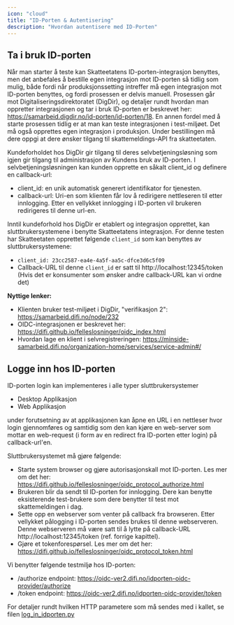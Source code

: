 ```yaml
---
icon: "cloud"
title: "ID-Porten & Autentisering"
description: "Hvordan autentisere med ID-Porten"
---
```


## Ta i bruk ID-porten

Når man starter å teste kan Skatteetatens ID-porten-integrasjon benyttes, men det anbefales å bestille egen integrasjon mot ID-porten så tidlig som mulig, både fordi når produksjonssetting intreffer må egen integrasjon mot ID-porten benyttes, og fordi prosessen er delvis manuell. Prosessen går mot Digitaliseringsdirektoratet (DigDir), og detaljer rundt hvordan man oppretter integrasjonen og tar i bruk ID-porten er beskrevet her: https://samarbeid.digdir.no/id-porten/id-porten/18. En annen fordel med å starte prosessen tidlig er at man kan teste integrasjonen i test-miljøet. Det må også opprettes egen integrasjon i produksjon. Under bestillingen må dere oppgi at dere ønsker tilgang til skattemeldings-API fra skatteetaten.

Kundeforholdet hos DigDir gir tilgang til deres selvbetjeningsløsning som igjen gir tilgang til administrasjon av Kundens bruk av ID-porten. I selvbetjeningsløsningen kan kunden opprette en såkalt client_id og definere en callback-url:

- client_id: en unik automatisk generert identifikator for tjenesten.
- callback-url: Uri-en som klienten får lov å redirigere nettleseren til etter innlogging. Etter en vellykket innlogging i ID-porten vil brukeren redirigeres til denne url-en.

Inntil kundeforhold hos DigDir er etablert og integrasjon opprettet, kan sluttbrukersystemene i benytte Skatteetatens integrasjon. For denne testen har Skatteetaten opprettet følgende `client_id` som kan benyttes av sluttbrukersystemene:

- `client_id: 23cc2587-ea4e-4a5f-aa5c-dfce3d6c5f09`
- Callback-URL til denne `client_id` er satt til http://localhost:12345/token (Hvis det er konsumenter som ønsker andre callback-URL kan vi ordne det)

**Nyttige lenker:**

- Klienten bruker test-miljøet i DigDir, "verifikasjon 2": https://samarbeid.difi.no/node/232
- OIDC-integrasjonen er beskrevet her: https://difi.github.io/felleslosninger/oidc_index.html
- Hvordan lage en klient i selvregistreringen: https://minside-samarbeid.difi.no/organization-home/services/service-admin#/

## Logge inn hos ID-porten

ID-porten login kan implementeres i alle typer sluttbrukersystemer

- Desktop Applikasjon
- Web Applikasjon

under forutsetning av at applikasjonen kan åpne en URL i en nettleser hvor login gjennomføres og samtidig som den kan kjøre en web-server som mottar en web-request (i form av en redirect fra ID-porten etter login) på callback-url'en.

Sluttbrukersystemet må gjøre følgende:

- Starte system browser og gjøre autorisasjonskall mot ID-porten. Les mer om det her: https://difi.github.io/felleslosninger/oidc_protocol_authorize.html
- Brukeren blir da sendt til ID-porten for innlogging. Dere kan benytte eksisterende test-brukere som dere benytter til test mot skattemeldingen i dag.
- Sette opp en webserver som venter på callback fra browseren. Etter vellykket pålogging i ID-porten sendes brukes til denne webserveren. Denne webserveren må være satt til å lytte på callback-URL http://localhost:12345/token (ref. forrige kapittel).
- Gjøre et tokenforespørsel. Les mer om det her: https://difi.github.io/felleslosninger/oidc_protocol_token.html

Vi benytter følgende testmiljø hos ID-porten:

- /authorize endpoint: https://oidc-ver2.difi.no/idporten-oidc-provider/authorize
- /token endpoint: https://oidc-ver2.difi.no/idporten-oidc-provider/token

For detaljer rundt hvilken HTTP parametere som må sendes med i kallet, se filen [log_in_idporten.py](https://github.com/Skatteetaten/mva-meldingen/blob/master/docs/documentation/test/Steg/log_in_idporten.py)
